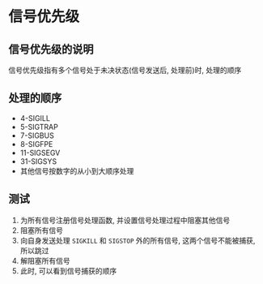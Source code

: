 
# 信号优先级

## 信号优先级的说明
信号优先级指有多个信号处于未决状态(信号发送后, 处理前)时, 处理的顺序

## 处理的顺序
*  4-SIGILL
*  5-SIGTRAP
*  7-SIGBUS
*  8-SIGFPE
* 11-SIGSEGV
* 31-SIGSYS
* 其他信号按数字的从小到大顺序处理

## 测试
1. 为所有信号注册信号处理函数, 并设置信号处理过程中阻塞其他信号
2. 阻塞所有信号
3. 向自身发送处理 `SIGKILL` 和 `SIGSTOP` 外的所有信号, 这两个信号不能被捕获, 所以跳过
4. 解阻塞所有信号
5. 此时, 可以看到信号捕获的顺序


